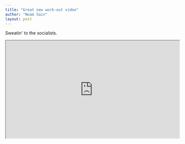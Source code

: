 ```yaml
---
title: "Great new work-out video"
author: "Noam Sain"
layout: post
---
```


Sweatin' to the socialists.

<iframe width="560" height="315" src="https://www.youtube.com/embed/Xgg6KN1XwtI" title="Sweatin' With the Socialists" allowfullscreen></iframe>

